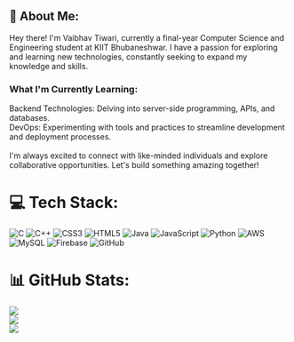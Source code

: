## 🚀 About Me:
Hey there! I'm Vaibhav Tiwari, currently a final-year Computer Science and Engineering student at KIIT Bhubaneshwar. I have a passion for exploring and learning new technologies, constantly seeking to expand my knowledge and skills. <br>

### What I'm Currently Learning:
Backend Technologies: Delving into server-side programming, APIs, and databases. <br>
DevOps: Experimenting with tools and practices to streamline development and deployment processes. <br><br>
I'm always excited to connect with like-minded individuals and explore collaborative opportunities. Let's build something amazing together!


# 💻 Tech Stack:
![C](https://img.shields.io/badge/c-%2300599C.svg?style=flat&logo=c&logoColor=white) ![C++](https://img.shields.io/badge/c++-%2300599C.svg?style=flat&logo=c%2B%2B&logoColor=white) ![CSS3](https://img.shields.io/badge/css3-%231572B6.svg?style=flat&logo=css3&logoColor=white) ![HTML5](https://img.shields.io/badge/html5-%23E34F26.svg?style=flat&logo=html5&logoColor=white) ![Java](https://img.shields.io/badge/java-%23ED8B00.svg?style=flat&logo=openjdk&logoColor=white) ![JavaScript](https://img.shields.io/badge/javascript-%23323330.svg?style=flat&logo=javascript&logoColor=%23F7DF1E) ![Python](https://img.shields.io/badge/python-3670A0?style=flat&logo=python&logoColor=ffdd54) ![AWS](https://img.shields.io/badge/AWS-%23FF9900.svg?style=flat&logo=amazon-aws&logoColor=white) ![MySQL](https://img.shields.io/badge/mysql-4479A1.svg?style=flat&logo=mysql&logoColor=white) ![Firebase](https://img.shields.io/badge/firebase-a08021?style=flat&logo=firebase&logoColor=ffcd34) ![GitHub](https://img.shields.io/badge/github-%23121011.svg?style=flat&logo=github&logoColor=white)
# 📊 GitHub Stats:
![](https://github-readme-stats.vercel.app/api?username=VaibhavTiw&theme=dark&hide_border=true&include_all_commits=true&count_private=true)<br/>
![](https://github-readme-streak-stats.herokuapp.com/?user=VaibhavTiw&theme=dark&hide_border=true)<br/>
![](https://github-readme-stats.vercel.app/api/top-langs/?username=VaibhavTiw&theme=dark&hide_border=true&include_all_commits=true&count_private=true&layout=compact)

<!-- Proudly created with GPRM ( https://gprm.itsvg.in ) -->
